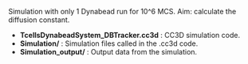 Simulation with only 1 Dynabead run for 10^6 MCS.
Aim: calculate the diffusion constant.

* **TcellsDynabeadSystem_DBTracker.cc3d** : CC3D simulation code.
* **Simulation/** : Simulation files called in the .cc3d code.
* **Simulation_output/** : Output data from the simulation.
